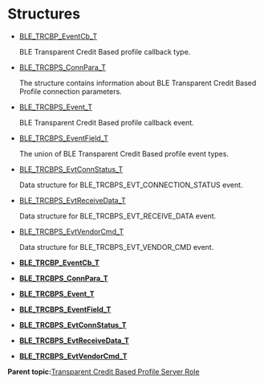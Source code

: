 # Structures

-   [BLE\_TRCBP\_EventCb\_T](GUID-AE85D451-BCBC-4F2C-BA4A-0AE7DE91AACD.md)

    BLE Transparent Credit Based profile callback type.

-   [BLE\_TRCBPS\_ConnPara\_T](GUID-93EAE556-5E67-43F3-97D4-D6698E4C4BB8.md)

    The structure contains information about BLE Transparent Credit Based Profile connection parameters.

-   [BLE\_TRCBPS\_Event\_T](GUID-386AC30D-82F4-4793-B026-1A5D5C2D2F6B.md)

    BLE Transparent Credit Based profile callback event.

-   [BLE\_TRCBPS\_EventField\_T](GUID-9E108893-CC60-40F4-B0FD-4847AE8B2CDC.md)

    The union of BLE Transparent Credit Based profile event types.

-   [BLE\_TRCBPS\_EvtConnStatus\_T](GUID-68EFCA20-42AB-41A3-9481-C04C1FD93C58.md)

    Data structure for BLE\_TRCBPS\_EVT\_CONNECTION\_STATUS event.

-   [BLE\_TRCBPS\_EvtReceiveData\_T](GUID-01E3EBD3-91AE-485E-9886-00F22FD5F031.md)

    Data structure for BLE\_TRCBPS\_EVT\_RECEIVE\_DATA event.

-   [BLE\_TRCBPS\_EvtVendorCmd\_T](GUID-A1E9531F-74AB-47AF-A831-F862DBD33289.md)

    Data structure for BLE\_TRCBPS\_EVT\_VENDOR\_CMD event.


-   **[BLE\_TRCBP\_EventCb\_T](GUID-AE85D451-BCBC-4F2C-BA4A-0AE7DE91AACD.md)**  

-   **[BLE\_TRCBPS\_ConnPara\_T](GUID-93EAE556-5E67-43F3-97D4-D6698E4C4BB8.md)**  

-   **[BLE\_TRCBPS\_Event\_T](GUID-386AC30D-82F4-4793-B026-1A5D5C2D2F6B.md)**  

-   **[BLE\_TRCBPS\_EventField\_T](GUID-9E108893-CC60-40F4-B0FD-4847AE8B2CDC.md)**  

-   **[BLE\_TRCBPS\_EvtConnStatus\_T](GUID-68EFCA20-42AB-41A3-9481-C04C1FD93C58.md)**  

-   **[BLE\_TRCBPS\_EvtReceiveData\_T](GUID-01E3EBD3-91AE-485E-9886-00F22FD5F031.md)**  

-   **[BLE\_TRCBPS\_EvtVendorCmd\_T](GUID-A1E9531F-74AB-47AF-A831-F862DBD33289.md)**  


**Parent topic:**[Transparent Credit Based Profile Server Role](GUID-D3763F51-25D8-4D48-8198-DCE8EC287529.md)

